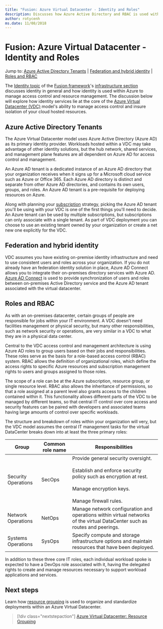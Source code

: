 ```yaml
---
title: "Fusion: Azure Virtual Datacenter - Identity and Roles" 
description: Discusses how Azure Active Directory and RBAC is used within the Azure Virtual Datacenter (VDC) model
author: rotycenh
ms.date: 11/08/2018
---
```

# Fusion: Azure Virtual Datacenter - Identity and Roles

Jump to: [Azure Active Directory Tenants](#azure-active-directory-tenants) | [Federation and hybrid identity](#federation-and-hybrid-identity) | [Roles and RBAC](#roles-and-rbac)

The [Identity topic](overview.md) of the [Fusion framework](../../overview.md)'s [infrastructure section](../overview.md) discusses identity in general and how identity is used within Azure to manage access control and resource management. The discussion below will explore how identity services lie at the core of the [Azure Virtual Datacenter (VDC)](../virtual-datacenter/overview.md) model's ability to manage access control and insure isolation of your cloud hosted resources.

## Azure Active Directory Tenants

The Azure Virtual Datacenter model uses Azure Active Directory (Azure AD) as its primary identity provider. Workloads hosted within a VDC may take advantage of other identity solutions, but the hub network, shared services, and management plane features are all dependent on Azure AD for access control and management.

An Azure AD tenant is a dedicated instance of an Azure AD directory that your organization receives when it signs up for a Microsoft cloud service such as Azure or Office 365. Each Azure AD directory is distinct and separate from other Azure AD directories, and contains its own users, groups, and roles. An Azure AD tenant is a pre-requisite for deploying resources on Azure.

Along with planning your [subscription](../subscriptions/vdc-subscriptions.md) strategy, picking the Azure AD tenant you'll be using with your VDC is one of the first things you'll need to decide. An Azure tenant can be used by multiple subscriptions, but subscriptions can only associate with a single tenant. As part of VDC deployment you can choose to use an existing tenant owned by your organization or create a net new one explicitly for the VDC. 

## Federation and hybrid identity

VDC assumes you have existing on-premise identity infrastructure and need to use consistent users and roles across your organization. If you do not already have an federation identity solution in place, Azure AD Connect allows you to integrate their on-premises directory services with Azure AD. [Azure AD Connect](https://docs.microsoft.com/en-us/azure/active-directory/hybrid/whatis-hybrid-identity?toc=%2Fen-us%2Fazure%2Factive-directory%2Fhybrid%2FTOC.json&bc=%2Fen-us%2Fazure%2Fbread%2Ftoc.json) is used to provide synchronization of users and roles between on-premises Active Directory service and the Azure AD tenant associated with the virtual datacenter.  

## Roles and RBAC

As with an on-premises datacenter, certain groups of people are responsible for jobs within your IT environment. A VDC doesn't need facilities management or physical security, but many other responsibilities, such as network security or operations, are very similar in a VDC to what they are in a physical data center.

Central to the VDC access control and management architecture is using Azure AD roles to group users based on their jobs and responsibilities. These roles serve as the basis for a role-based access control (RBAC) system. RBAC allows the definition of organizational roles, which define the access rights to specific Azure resources and subscription management rights to users and groups assigned to those roles.

The scope of a role can be at the Azure subscription, resource group, or single resource level. RBAC also allows the inheritance of permissions, so that a role assigned at a parent level also grants access to the children contained within it.
This functionality allows different parts of the VDC to be managed by different teams, so that central IT control over core access and security features can be paired with developers and associated teams having large amounts of control over specific workloads.

The structure and breakdown of roles within your organization will very, but the VDC model assumes the central IT management tasks for the virtual DataCenter breaks down into at least the three primary roles:

| Group                  | Common role name    | Responsibilities                                                                                                                                                          |
|------------------------|---------------------|---------------------------------------------------------------------------------------------------------------------------------------------------------------------------|
| Security Operations    | SecOps              | Provide general security oversight.<br><br>Establish and enforce security policy such as encryption at rest.<br><br>Manage encryption keys.<br><br>Manage firewall rules. |
| Network Operations     | NetOps              | Manage network configuration and operations within virtual networks of the virtual DataCenter such as routes and peerings.                                                |
| Systems Operations     | SysOps              | Specify compute and storage infrastructure options and maintain resources that have been deployed.                                                                        |

In addition to these three core IT roles, each individual workload spoke is expected to have a DevOps role associated with it, having the delegated rights to create and manage resources necessary to support workload applications and services.

## Next steps

Learn how [resource grouping](../resource-grouping/vdc-resource-grouping.md) is used to organize and standardize deployments within an Azure Virtual Datacenter.

> [!div class="nextstepaction"]
> [Azure Virtual Datacenter: Resource Grouping](../resource-grouping/vdc-resource-grouping.md)